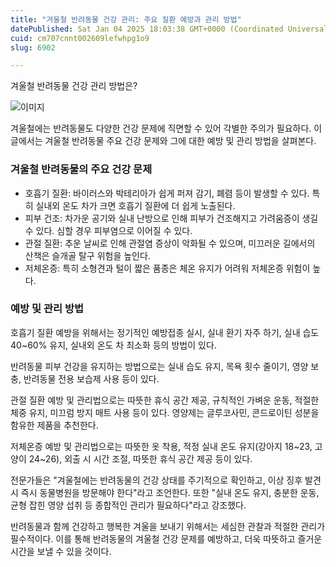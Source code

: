```yaml
---
title: "겨울철 반려동물 건강 관리: 주요 질환 예방과 관리 방법"
datePublished: Sat Jan 04 2025 18:03:38 GMT+0000 (Coordinated Universal Time)
cuid: cm707cnnt002609lefwhpg1o9
slug: 6902

---
```



겨울철 반려동물 건강 관리 방법은?

![이미지](https://cdn.hashnode.com/res/hashnode/image/upload/v1739261432859/16452b0a-70a8-47fa-892d-8ccc72334fed.jpeg)

겨울철에는 반려동물도 다양한 건강 문제에 직면할 수 있어 각별한 주의가 필요하다. 이 글에서는 겨울철 반려동물 주요 건강 문제와 그에 대한 예방 및 관리 방법을 살펴본다.

### 겨울철 반려동물의 주요 건강 문제

- 호흡기 질환: 바이러스와 박테리아가 쉽게 퍼져 감기, 폐렴 등이 발생할 수 있다. 특히 실내외 온도 차가 크면 호흡기 질환에 더 쉽게 노출된다.
- 피부 건조: 차가운 공기와 실내 난방으로 인해 피부가 건조해지고 가려움증이 생길 수 있다. 심할 경우 피부염으로 이어질 수 있다.
- 관절 질환: 추운 날씨로 인해 관절염 증상이 악화될 수 있으며, 미끄러운 길에서의 산책은 슬개골 탈구 위험을 높인다.
- 저체온증: 특히 소형견과 털이 짧은 품종은 체온 유지가 어려워 저체온증 위험이 높다.

### 예방 및 관리 방법

호흡기 질환 예방을 위해서는 정기적인 예방접종 실시, 실내 환기 자주 하기, 실내 습도 40~60% 유지, 실내외 온도 차 최소화 등의 방법이 있다.

반려동물 피부 건강을 유지하는 방법으로는 실내 습도 유지, 목욕 횟수 줄이기, 영양 보충, 반려동물 전용 보습제 사용 등이 있다.

관절 질환 예방 및 관리법으로는 따뜻한 휴식 공간 제공, 규칙적인 가벼운 운동, 적절한 체중 유지, 미끄럼 방지 매트 사용 등이 있다. 영양제는 글루코사민, 콘드로이틴 성분을 함유한 제품을 추천한다.

저체온증 예방 및 관리법으로는 따뜻한 옷 착용, 적정 실내 온도 유지(강아지 18~23, 고양이 24~26), 외출 시 시간 조절, 따뜻한 휴식 공간 제공 등이 있다.

전문가들은 "겨울철에는 반려동물의 건강 상태를 주기적으로 확인하고, 이상 징후 발견 시 즉시 동물병원을 방문해야 한다"라고 조언한다. 또한 "실내 온도 유지, 충분한 운동, 균형 잡힌 영양 섭취 등 종합적인 관리가 필요하다"라고 강조했다.

반려동물과 함께 건강하고 행복한 겨울을 보내기 위해서는 세심한 관찰과 적절한 관리가 필수적이다. 이를 통해 반려동물의 겨울철 건강 문제를 예방하고, 더욱 따뜻하고 즐거운 시간을 보낼 수 있을 것이다.